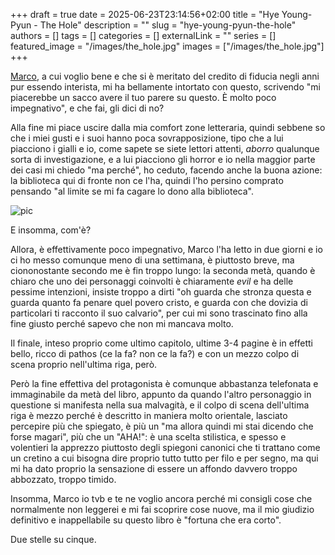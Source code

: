 +++ 
draft = true
date = 2025-06-23T23:14:56+02:00
title = "Hye Young-Pyun - The Hole"
description = ""
slug = "hye-young-pyun-the-hole"
authors = []
tags = []
categories = []
externalLink = ""
series = []
featured_image = "/images/the_hole.jpg"
images = ["/images/the_hole.jpg"]
+++

[Marco](https://cedmax.net), a cui voglio bene e che si è meritato del credito di fiducia negli anni pur essendo interista, mi ha bellamente intortato con questo, scrivendo "mi piacerebbe un sacco avere il tuo parere su questo. È molto poco impegnativo", e che fai, gli dici di no?

Alla fine mi piace uscire dalla mia comfort zone letteraria, quindi sebbene so che i miei gusti e i suoi hanno poca sovrapposizione, tipo che a lui piacciono i gialli e io, come sapete se siete lettori attenti, _aborro_ qualunque sorta di investigazione, e a lui piacciono gli horror e io nella maggior parte dei casi mi chiedo "ma perché", ho ceduto, facendo anche la buona azione: la biblioteca qui di fronte non ce l'ha, quindi l'ho persino comprato pensando "al limite se mi fa cagare lo dono alla biblioteca".

![pic](/images/the_hole.jpg#center)

E insomma, com'è?

Allora, è effettivamente poco impegnativo, Marco l'ha letto in due giorni e io ci ho messo comunque meno di una settimana, è piuttosto breve, ma ciononostante secondo me è fin troppo lungo: la seconda metà, quando è chiaro che uno dei personaggi coinvolti è chiaramente _evil_ e ha delle pessime intenzioni, insiste troppo a dirti "oh guarda che stronza questa e guarda quanto fa penare quel povero cristo, e guarda con che dovizia di particolari ti racconto il suo calvario", per cui mi sono trascinato fino alla fine giusto perché sapevo che non mi mancava molto.

Il finale, inteso proprio come ultimo capitolo, ultime 3-4 pagine è in effetti bello, ricco di pathos (ce la fa? non ce la fa?) e con un mezzo colpo di scena proprio nell'ultima riga, però.

Però la fine effettiva del protagonista è comunque abbastanza telefonata e immaginabile da metà del libro, appunto da quando l'altro personaggio in questione si manifesta nella sua malvagità, e il colpo di scena dell'ultima riga è mezzo perché è descritto in maniera molto orientale, lasciato percepire più che spiegato, è più un "ma allora quindi mi stai dicendo che forse magari", più che un "AHA!": è una scelta stilistica, e spesso e volentieri la apprezzo piuttosto degli spiegoni canonici che ti trattano come un cretino a cui bisogna dire proprio tutto tutto per filo e per segno, ma qui mi ha dato proprio la sensazione di essere un affondo davvero troppo abbozzato, troppo timido.

Insomma, Marco io tvb e te ne voglio ancora perché mi consigli cose che normalmente non leggerei e mi fai scoprire cose nuove, ma il mio giudizio definitivo e inappellabile su questo libro è "fortuna che era corto".

Due stelle su cinque.
